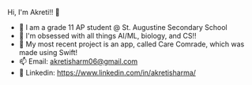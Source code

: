 Hi, I'm Akreti!! 👋

- 🤔 I am a grade 11 AP student @ St. Augustine Secondary School
- 🔭 I'm obsessed with all things AI/ML, biology, and CS!!
- 🌱 My most recent project is an app, called Care Comrade, which was made using Swift!
- 📫 Email: akretisharm06@gmail.com
- 💬 Linkedin: https://www.linkedin.com/in/akretisharma/
<!--
**akretisharma/akretisharma** is a ✨ _special_ ✨ repository because its `README.md` (this file) appears on your GitHub profile.

Here are some ideas to get you started:

- 🔭 I’m currently working on ...
- 🌱 I’m currently learning ...
- 👯 I’m looking to collaborate on ...
- 🤔 I’m looking for help with ...
- 💬 Ask me about ...
- 📫 How to reach me: ...
- 😄 Pronouns: ...
- ⚡ Fun fact: ...
-->
